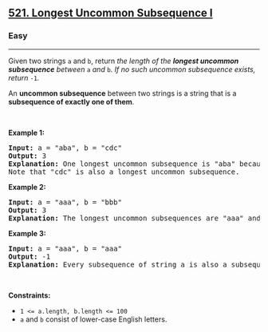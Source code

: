 <h2><a href="https://leetcode.com/problems/longest-uncommon-subsequence-i">521. Longest Uncommon Subsequence I</a></h2><h3>Easy</h3><hr><p>Given two strings <code>a</code> and <code>b</code>, return <em>the length of the <strong>longest uncommon subsequence</strong> between </em><code>a</code> <em>and</em> <code>b</code>. <em>If no such uncommon subsequence exists, return</em> <code>-1</code><em>.</em></p>

<p>An <strong>uncommon subsequence</strong> between two strings is a string that is a <strong><span data-keyword="subsequence-string">subsequence</span> of exactly one of them</strong>.</p>

<p> </p>
<p><strong class="example">Example 1:</strong></p>

<pre>
<strong>Input:</strong> a = "aba", b = "cdc"
<strong>Output:</strong> 3
<strong>Explanation:</strong> One longest uncommon subsequence is "aba" because "aba" is a subsequence of "aba" but not "cdc".
Note that "cdc" is also a longest uncommon subsequence.
</pre>

<p><strong class="example">Example 2:</strong></p>

<pre>
<strong>Input:</strong> a = "aaa", b = "bbb"
<strong>Output:</strong> 3
<strong>Explanation:</strong> The longest uncommon subsequences are "aaa" and "bbb".
</pre>

<p><strong class="example">Example 3:</strong></p>

<pre>
<strong>Input:</strong> a = "aaa", b = "aaa"
<strong>Output:</strong> -1
<strong>Explanation:</strong> Every subsequence of string a is also a subsequence of string b. Similarly, every subsequence of string b is also a subsequence of string a. So the answer would be <code>-1</code>.
</pre>

<p> </p>
<p><strong>Constraints:</strong></p>

<ul>
	<li><code>1 <= a.length, b.length <= 100</code></li>
	<li><code>a</code> and <code>b</code> consist of lower-case English letters.</li>
</ul>
